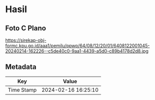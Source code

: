 # Hasil

## Foto C Plano

https://sirekap-obj-formc.kpu.go.id/aaa1/pemilu/ppwp/64/08/12/20/01/6408122001045-20240214-162226--c5de40c0-9aa1-4439-a5d0-c89b4178d2d8.jpg


## Metadata

| Key        | Value               |
| ---------- | ------------------- |
| Time Stamp | 2024-02-16 16:25:10 |



